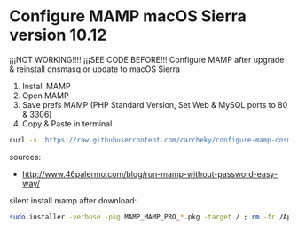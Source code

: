 # Configure MAMP macOS Sierra version 10.12
¡¡¡NOT WORKING!!!!
¡¡¡SEE CODE BEFORE!!!
Configure MAMP after upgrade &amp; reinstall dnsmasq or update to macOS Sierra

1. Install MAMP
2. Open MAMP
3. Save prefs MAMP (PHP Standard Version, Set Web & MySQL ports to 80 & 3306)
4. Copy & Paste in terminal
```bash
curl -s 'https://raw.githubusercontent.com/carcheky/configure-mamp-dnsmasq-osx/master/install-all.sh' | sh
```


sources:
- http://www.46palermo.com/blog/run-mamp-without-password-easy-way/


silent install mamp after download:

```bash
sudo installer -verbose -pkg MAMP_MAMP_PRO_*.pkg -target / ; rm -fr /Applications/MAMP\ PRO/
```
